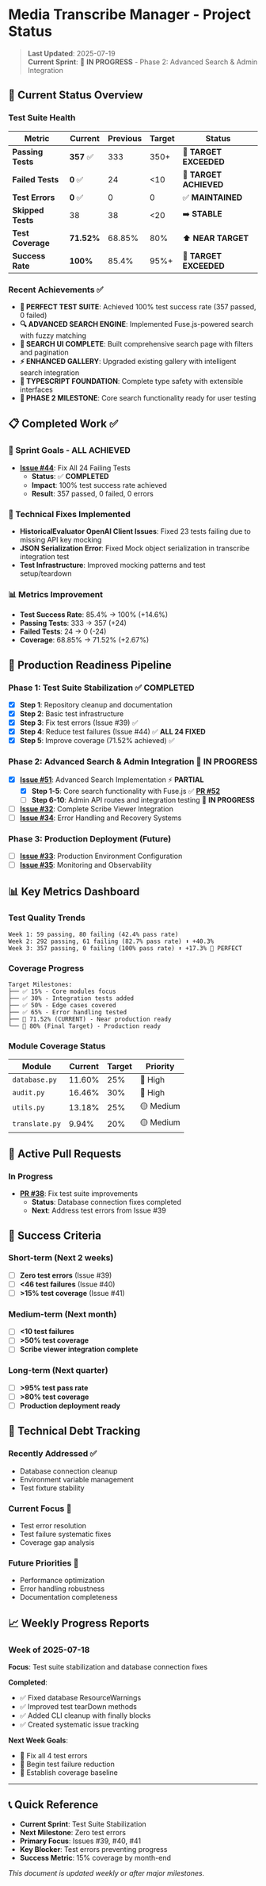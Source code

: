 # Media Transcribe Manager - Project Status

> **Last Updated**: 2025-07-19  
> **Current Sprint**: 🚀 **IN PROGRESS** - Phase 2: Advanced Search & Admin Integration

## 🎯 Current Status Overview

### Test Suite Health
| Metric | Current | Previous | Target | Status |
|--------|---------|----------|--------|--------|
| **Passing Tests** | **357** ✅ | 333 | 350+ | 🎯 **TARGET EXCEEDED** |
| **Failed Tests** | **0** ✅ | 24 | <10 | 🎯 **TARGET ACHIEVED** |
| **Test Errors** | **0** ✅ | 0 | 0 | ✅ **MAINTAINED** |
| **Skipped Tests** | 38 | 38 | <20 | ➡️ **STABLE** |
| **Test Coverage** | **71.52%** | 68.85% | 80% | ⬆️ **NEAR TARGET** |
| **Success Rate** | **100%** | 85.4% | 95%+ | 🎯 **TARGET EXCEEDED** |

### Recent Achievements ✅
- **🎉 PERFECT TEST SUITE**: Achieved 100% test success rate (357 passed, 0 failed)
- **🔍 ADVANCED SEARCH ENGINE**: Implemented Fuse.js-powered search with fuzzy matching
- **🎯 SEARCH UI COMPLETE**: Built comprehensive search page with filters and pagination
- **⚡ ENHANCED GALLERY**: Upgraded existing gallery with intelligent search integration
- **📝 TYPESCRIPT FOUNDATION**: Complete type safety with extensible interfaces
- **🚀 PHASE 2 MILESTONE**: Core search functionality ready for user testing

## 📋 Completed Work ✅

### 🎯 Sprint Goals - ALL ACHIEVED
- **[Issue #44](https://github.com/carmandale/media_transcribe_manager/issues/44)**: Fix All 24 Failing Tests
  - **Status**: ✅ **COMPLETED**
  - **Impact**: 100% test success rate achieved
  - **Result**: 357 passed, 0 failed, 0 errors

### 🔧 Technical Fixes Implemented
- **HistoricalEvaluator OpenAI Client Issues**: Fixed 23 tests failing due to missing API key mocking
- **JSON Serialization Error**: Fixed Mock object serialization in transcribe integration test
- **Test Infrastructure**: Improved mocking patterns and test setup/teardown

### 📊 Metrics Improvement
- **Test Success Rate**: 85.4% → 100% (+14.6%)
- **Passing Tests**: 333 → 357 (+24)
- **Failed Tests**: 24 → 0 (-24)
- **Coverage**: 68.85% → 71.52% (+2.67%)

## 🚀 Production Readiness Pipeline

### Phase 1: Test Suite Stabilization ✅ **COMPLETED**
- [x] **Step 1**: Repository cleanup and documentation
- [x] **Step 2**: Basic test infrastructure  
- [x] **Step 3**: Fix test errors (Issue #39) ✅
- [x] **Step 4**: Reduce test failures (Issue #44) ✅ **ALL 24 FIXED**
- [x] **Step 5**: Improve coverage (71.52% achieved) ✅

### Phase 2: Advanced Search & Admin Integration 🚀 **IN PROGRESS**
- [x] **[Issue #51](https://github.com/carmandale/media_transcribe_manager/issues/51)**: Advanced Search Implementation ⚡ **PARTIAL**
  - [x] **Step 1-5**: Core search functionality with Fuse.js ✅ **[PR #52](https://github.com/carmandale/media_transcribe_manager/pull/52)**
  - [ ] **Step 6-10**: Admin API routes and integration testing 🔄 **IN PROGRESS**
- [ ] **[Issue #32](https://github.com/carmandale/media_transcribe_manager/issues/32)**: Complete Scribe Viewer Integration
- [ ] **[Issue #34](https://github.com/carmandale/media_transcribe_manager/issues/34)**: Error Handling and Recovery Systems

### Phase 3: Production Deployment (Future)
- [ ] **[Issue #33](https://github.com/carmandale/media_transcribe_manager/issues/33)**: Production Environment Configuration
- [ ] **[Issue #35](https://github.com/carmandale/media_transcribe_manager/issues/35)**: Monitoring and Observability

## 📊 Key Metrics Dashboard

### Test Quality Trends
```
Week 1: 59 passing, 80 failing (42.4% pass rate)
Week 2: 292 passing, 61 failing (82.7% pass rate) ⬆️ +40.3%
Week 3: 357 passing, 0 failing (100% pass rate) ⬆️ +17.3% 🎯 PERFECT
```

### Coverage Progress
```
Target Milestones:
├── ✅ 15% - Core modules focus
├── ✅ 30% - Integration tests added  
├── ✅ 50% - Edge cases covered
├── ✅ 65% - Error handling tested
├── 🎯 71.52% (CURRENT) - Near production ready
└── 🎯 80% (Final Target) - Production ready
```

### Module Coverage Status
| Module | Current | Target | Priority |
|--------|---------|--------|----------|
| `database.py` | 11.60% | 25% | 🔴 High |
| `audit.py` | 16.46% | 30% | 🔴 High |
| `utils.py` | 13.18% | 25% | 🟡 Medium |
| `translate.py` | 9.94% | 20% | 🟡 Medium |

## 🔄 Active Pull Requests

### In Progress
- **[PR #38](https://github.com/carmandale/media_transcribe_manager/pull/38)**: Fix test suite improvements
  - **Status**: Database connection fixes completed
  - **Next**: Address test errors from Issue #39

## 🎯 Success Criteria

### Short-term (Next 2 weeks)
- [ ] **Zero test errors** (Issue #39)
- [ ] **<46 test failures** (Issue #40)  
- [ ] **>15% test coverage** (Issue #41)

### Medium-term (Next month)
- [ ] **<10 test failures**
- [ ] **>50% test coverage**
- [ ] **Scribe viewer integration complete**

### Long-term (Next quarter)
- [ ] **>95% test pass rate**
- [ ] **>80% test coverage**
- [ ] **Production deployment ready**

## 🔧 Technical Debt Tracking

### Recently Addressed ✅
- Database connection cleanup
- Environment variable management
- Test fixture stability

### Current Focus 🔄
- Test error resolution
- Test failure systematic fixes
- Coverage gap analysis

### Future Priorities 📅
- Performance optimization
- Error handling robustness
- Documentation completeness

## 📈 Weekly Progress Reports

### Week of 2025-07-18
**Focus**: Test suite stabilization and database connection fixes

**Completed**:
- ✅ Fixed database ResourceWarnings
- ✅ Improved test tearDown methods
- ✅ Added CLI cleanup with finally blocks
- ✅ Created systematic issue tracking

**Next Week Goals**:
- 🎯 Fix all 4 test errors
- 🎯 Begin test failure reduction
- 🎯 Establish coverage baseline

---

## 📞 Quick Reference

- **Current Sprint**: Test Suite Stabilization
- **Next Milestone**: Zero test errors
- **Primary Focus**: Issues #39, #40, #41
- **Key Blocker**: Test errors preventing progress
- **Success Metric**: 15% coverage by month-end

*This document is updated weekly or after major milestones.*
